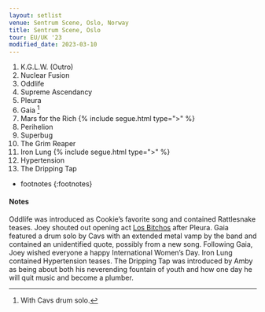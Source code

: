 ```yaml
---
layout: setlist
venue: Sentrum Scene, Oslo, Norway
title: Sentrum Scene, Oslo
tour: EU/UK '23
modified_date: 2023-03-10
---
```


1. K.G.L.W. (Outro)
2. Nuclear Fusion
3. Oddlife
4. Supreme Ascendancy 
5. Pleura
6. Gaia
   [^1]
7. Mars for the Rich
  {% include segue.html type=">" %}
8. Perihelion
9. Superbug
10. The Grim Reaper
11. Iron Lung
   {% include segue.html type=">" %}
12. Hypertension
13. The Dripping Tap

<!--snippet-->

* footnotes
{:footnotes}
[^1]: With Cavs drum solo.

#### Notes

Oddlife was introduced as Cookie’s favorite song and contained Rattlesnake teases. Joey shouted out opening act [Los Bitchos](https://en.wikipedia.org/wiki/Los_Bitchos) after Pleura. Gaia featured a drum solo by Cavs with an extended metal vamp by the band and contained an unidentified quote, possibly from a new song.  Following Gaia, Joey wished everyone a happy International Women’s Day.  Iron Lung contained Hypertension teases.  The Dripping Tap was introduced by Amby as being about both his neverending fountain of youth and how one day he will quit music and become a plumber.
